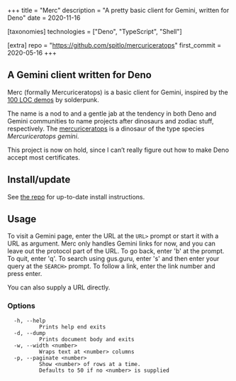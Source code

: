 +++
title = "Merc"
description = "A pretty basic client for Gemini, written for Deno"
date = 2020-11-16

[taxonomies]
technologies = ["Deno", "TypeScript", "Shell"]

[extra]
repo = "https://github.com/spitlo/mercuriceratops"
first_commit = 2020-05-16
+++

## A Gemini client written for Deno

Merc (formally Mercuriceratops) is a basic client for Gemini, inspired by the [100 LOC demos](https://tildegit.org/solderpunk) by solderpunk.

The name is a nod to and a gentle jab at the tendency in both Deno and Gemini communities to name projects after dinosaurs and zodiac stuff, respectively. The [mercuriceratops](https://en.wikipedia.org/wiki/Mercuriceratops) is a dinosaur of the type species *Mercuriceratops gemini*.

<div class="alert">
  This project is now on hold, since I can’t really figure out how to make Deno accept most certificates.
</div>

## Install/update

See [the repo](https://github.com/spitlo/mercuriceratops) for up-to-date install instructions.

## Usage

To visit a Gemini page, enter the URL at the `URL>` prompt or start it with a URL as argument.
Merc only handles Gemini links for now, and you can leave out the protocol part of the URL.
To go back, enter 'b' at the prompt. To quit, enter 'q'.
To search using gus.guru, enter 's' and then enter your query at the `SEARCH>` prompt.
To follow a link, enter the link number and press enter.

You can also supply a URL directly.

### Options

```text
  -h, --help
          Prints help end exits
  -d, --dump
          Prints document body and exits
  -w, --width <number>
          Wraps text at <number> columns
  -p, --paginate <number>
          Show <number> of rows at a time.
          Defaults to 50 if no <number> is supplied
```
